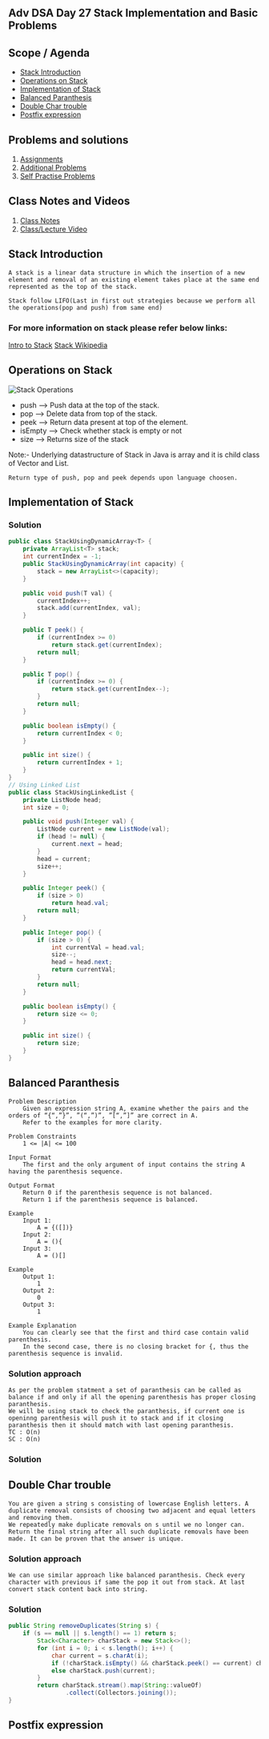 
## Adv DSA Day 27 Stack Implementation and Basic Problems

## Scope / Agenda
- [Stack Introduction](#stack-introduction)
- [Operations on Stack](#operations-on-stack)
- [Implementation of Stack](#implementation-of-stack)
- [Balanced Paranthesis](#balanced-paranthesis)
- [Double Char trouble](#double-char-trouble)
- [Postfix expression](#postfix-expression)

## Problems and solutions
1. [Assignments](https://github.com/rajpiyush220/Algorithms/tree/master/problems/src/main/java/com/learning/scaler/advance/module3/stack1/assignment)
2. [Additional Problems](https://github.com/rajpiyush220/Algorithms/tree/master/problems/src/main/java/com/learning/scaler/advance/module3/stack1/additional)
3. [Self Practise Problems](https://github.com/rajpiyush220/Algorithms/tree/master/problems/src/main/java/com/learning/scaler/advance/module3/stack1/lecture)

## Class Notes and Videos
1. [Class Notes](https://github.com/rajpiyush220/Algorithms/blob/master/Notes/class_Notes/Advance%20DSA%20Notes/27%20Stack%20Implementation%20and%20Basic%20Problems.pdf)
2. [Class/Lecture Video](https://youtu.be/oZ06N3evwrY)


## Stack Introduction
    A stack is a linear data structure in which the insertion of a new element and removal of an existing element takes place at the same end represented as the top of the stack.

    Stack follow LIFO(Last in first out strategies because we perform all the operations(pop and push) from same end)

### For more information on stack please refer below links:
[Intro to Stack](https://www.geeksforgeeks.org/introduction-to-stack-data-structure-and-algorithm-tutorials/)
[Stack Wikipedia](https://en.wikipedia.org/wiki/Stack_(abstract_data_type))

## Operations on Stack
![Stack Operations](../../../images/StackOperations.gif?raw=true)

 * push --> Push data at the top of the stack.
 * pop --> Delete data from top of the stack.
 * peek --> Return data present at top of the element.
 * isEmpty --> Check whether stack is empty or not
 * size --> Returns size of the stack

 Note:- 
    Underlying datastructure of Stack in Java is array and it is child class of Vector and List.

    Return type of push, pop and peek depends upon language choosen.

## Implementation of Stack
### Solution
```java
public class StackUsingDynamicArray<T> {
    private ArrayList<T> stack;
    int currentIndex = -1;
    public StackUsingDynamicArray(int capacity) {
        stack = new ArrayList<>(capacity);
    }

    public void push(T val) {
        currentIndex++;
        stack.add(currentIndex, val);
    }

    public T peek() {
        if (currentIndex >= 0)
            return stack.get(currentIndex);
        return null;
    }

    public T pop() {
        if (currentIndex >= 0) {
            return stack.get(currentIndex--);
        }
        return null;
    }

    public boolean isEmpty() {
        return currentIndex < 0;
    }

    public int size() {
        return currentIndex + 1;
    }
}
// Using Linked List
public class StackUsingLinkedList {
    private ListNode head;
    int size = 0;

    public void push(Integer val) {
        ListNode current = new ListNode(val);
        if (head != null) {
            current.next = head;
        }
        head = current;
        size++;
    }

    public Integer peek() {
        if (size > 0)
            return head.val;
        return null;
    }

    public Integer pop() {
        if (size > 0) {
            int currentVal = head.val;
            size--;
            head = head.next;
            return currentVal;
        }
        return null;
    }

    public boolean isEmpty() {
        return size <= 0;
    }

    public int size() {
        return size;
    }
}
```
## Balanced Paranthesis
    Problem Description
        Given an expression string A, examine whether the pairs and the orders of “{“,”}”, ”(“,”)”, ”[“,”]” are correct in A.
        Refer to the examples for more clarity.

    Problem Constraints
        1 <= |A| <= 100

    Input Format
        The first and the only argument of input contains the string A having the parenthesis sequence.

    Output Format
        Return 0 if the parenthesis sequence is not balanced.
        Return 1 if the parenthesis sequence is balanced.

    Example
        Input 1:
            A = {([])}
        Input 2:
            A = (){
        Input 3:
            A = ()[]

    Example
        Output 1:
            1
        Output 2:
            0
        Output 3:
            1

    Example Explanation
        You can clearly see that the first and third case contain valid parenthesis.
        In the second case, there is no closing bracket for {, thus the parenthesis sequence is invalid.
### Solution approach
    As per the problem statment a set of paranthesis can be called as balance if and only if all the opening parenthesis has proper closing paranthesis.
    We will be using stack to check the paranthesis, if current one is openinng parenthesis will push it to stack and if it closing paranthesis then it should match with last opening paranthesis.
    TC : O(n)
    SC : O(n)
### Solution
## Double Char trouble
    You are given a string s consisting of lowercase English letters. A duplicate removal consists of choosing two adjacent and equal letters and removing them.
    We repeatedly make duplicate removals on s until we no longer can.
    Return the final string after all such duplicate removals have been made. It can be proven that the answer is unique.
### Solution approach
    We can use similar approach like balanced paranthesis. Check every character with previous if same the pop it out from stack. At last convert stack content back into string.
### Solution
```java
public String removeDuplicates(String s) {
    if (s == null || s.length() == 1) return s;
        Stack<Character> charStack = new Stack<>();
        for (int i = 0; i < s.length(); i++) {
            char current = s.charAt(i);
            if (!charStack.isEmpty() && charStack.peek() == current) charStack.pop();
            else charStack.push(current);
        }
        return charStack.stream().map(String::valueOf)
                .collect(Collectors.joining());
}
```
## Postfix expression
